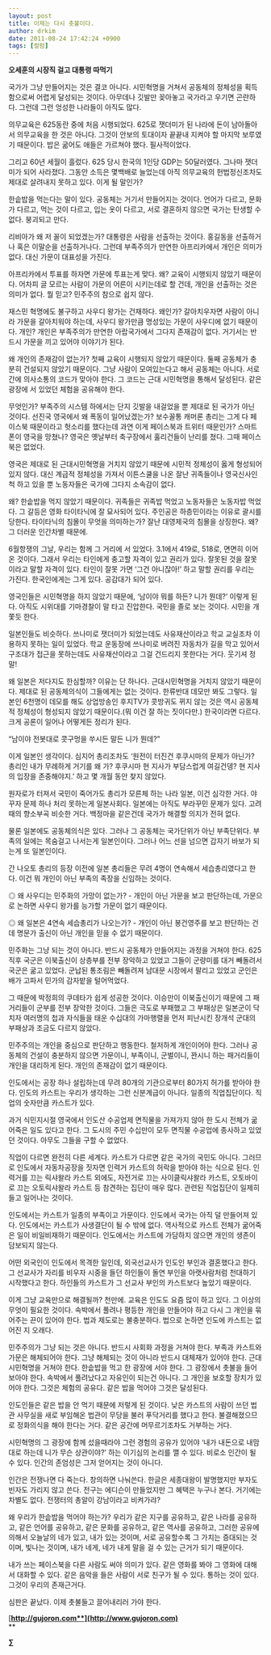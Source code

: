 ```yaml
---
layout: post
title: 이제는 다시 촛불이다.
author: drkim
date: 2011-08-24 17:42:24 +0900
tags: [컬럼]
---
```

**오세훈의 시장직 걸고 대통령 따먹기** 

국가가 그냥 만들어지는 것은 결코 아니다. 시민혁명을 거쳐서 공동체의 정체성을 획득함으로써 어렵게 달성되는 것이다. 아무데나 깃발만 꽂아놓고 국가라고 우기면 곤란하다. 그런데 그런 엉성한 나라들이 아직도 많다. 

의무교육은 625동란 중에 처음 시행되었다. 625로 잿더미가 된 나라에 돈이 남아돌아서 의무교육을 한 것은 아니다. 그것이 안보의 토대이자 끝끝내 지켜야 할 마지막 보루였기 때문이다. 밥은 굶어도 애들은 가르쳐야 했다. 필사적이었다. 

그리고 60년 세월이 흘렀다. 625 당시 한국의 1인당 GDP는 50달러였다. 그나마 잿더미가 되어 사라졌다. 그동안 소득은 몇백배로 늘었는데 아직 의무교육의 헌법정신조차도 제대로 살려내지 못하고 있다. 이게 될 말인가? 

한솥밥을 먹는다는 말이 있다. 공동체는 거기서 만들어지는 것이다. 언어가 다르고, 문화가 다르고, 먹는 것이 다르고, 입는 옷이 다르고, 서로 결혼하지 않으면 국가는 탄생할 수 없다. 붕괴되고 만다. 

리비아가 왜 저 꼴이 되었겠는가? 대통령은 사람을 선출하는 것이다. 홍길동을 선출하거나 혹은 이말순을 선출하거나다. 그런데 부족주의가 만연한 아프리카에서 개인은 의미가 없다. 대신 가문이 대표성을 가진다. 

아프리카에서 투표를 하자면 가문에 투표는게 맞다. 왜? 교육이 시행되지 않았기 때문이다. 어차피 글 모르는 사람이 가문의 어른이 시키는데로 할 건데, 개인을 선출하는 것은 의미가 없다. 뭘 믿고? 민주주의 참으로 쉽지 않다. 

재스민 혁명에도 불구하고 사우디 왕가는 건재하다. 왜인가? 갈아치우자면 사람이 아니라 가문을 갈아치워야 하는데, 사우디 왕가만큼 명성있는 가문이 사우디에 없기 때문이다. 개인? 개인은 부족주의가 만연한 아랍국가에서 그다지 존재감이 없다. 거기서는 반드시 가문을 끼고 있어야 이야기가 된다. 

왜 개인의 존재감이 없는가? 첫째 교육이 시행되지 않았기 때문이다. 둘째 공동체가 충분히 건설되지 않았기 때문이다. 그냥 사람이 모여있는다고 해서 공동체는 아니다. 서로간에 의사소통의 코드가 맞아야 한다. 그 코드는 근대 시민혁명을 통해서 달성된다. 같은 광장에 서 있었던 체험을 공유해야 한다. 

무엇인가? 부족주의 시스템 하에서는 단지 깃발을 내걸었을 뿐 제대로 된 국가가 아닌 것이다. 선진국 영국에서 왜 폭동이 일어났겠는가? 보수꼴통 캐머론 총리는 그게 다 페이스북 때문이라고 헛소리를 했다는데 과연 이게 페이스북과 트위터 때문인가? 스마트폰이 영국을 망쳤나? 영국은 옛날부터 축구장에서 훌리건들이 난리를 쳤다. 그때 페이스북은 없었다. 

영국은 제대로 된 근대시민혁명을 거치지 않았기 때문에 시민적 정체성이 옳게 형성되어 있지 않다. 대신 계급적 정체성을 가져서 이튼스쿨을 나온 잘난 귀족들이나 영국신사인 척 하고 있을 뿐 노동자들은 국가에 그다지 소속감이 없다. 

왜? 한솥밥을 먹지 않았기 때문이다. 귀족들은 귀족밥 먹었고 노동자들은 노동자밥 먹었다. 그 갈등은 영화 타이타닉에 잘 묘사되어 있다. 주인공은 하층민이라는 이유로 괄시를 당한다. 타이타닉의 침몰이 무엇을 의미하는가? 잘난 대영제국의 침몰을 상징한다. 왜? 그 더러운 인간차별 때문에. 

6월항쟁의 그날, 우리는 함께 그 거리에 서 있었다. 3.1에서 419로, 518로, 면면히 이어온 것이다. 그래서 우리는 타인에게 충고할 자격이 있고 권리가 있다. 잘못된 것을 잘못이라고 말할 자격이 있다. 타인이 잘못 가면 ‘그건 아니잖아!’ 하고 말할 권리를 우리는 가진다. 한국인에게는 그게 있다. 공감대가 되어 있다. 

영국인들은 시민혁명을 하지 않았기 때문에, ‘남이야 뭐를 하든? 니가 뭔데?’ 이렇게 된다. 아직도 시위대를 기마경찰이 말 타고 진압한다. 국민을 졸로 보는 것이다. 시민을 개쫓듯 한다. 

일본인들도 비슷하다. 쓰나미로 잿더미가 되었는데도 사유재산이라고 학교 교실조차 이용하지 못하는 일이 있었다. 학교 운동장에 쓰나미로 버려진 자동차가 길을 막고 있어서 구조대가 접근을 못하는데도 사유재산이라고 그걸 건드리지 못한다는 거다. 웃기셔 정말! 

왜 일본은 저다지도 한심할까? 이유는 단 하나다. 근대시민혁명을 거치지 않았기 때문이다. 제대로 된 공동체의식이 그들에게는 없는 것이다. 한류반대 데모만 봐도 그렇다. 일본인 6천명이 데모를 해도 상업방송인 후지TV가 콧방귀도 뀌지 않는 것은 역시 공동체적 정체성이 형성되지 않았기 때문이다.(뭐 이건 잘 하는 짓이다만.) 한국이라면 다르다. 크게 공론이 일어나 어떻게든 정리가 된다. 

“남이야 전봇대로 콧구멍을 쑤시든 말든 니가 뭔데?” 

이게 일본인 생각이다. 심지어 총리조차도 ‘원전이 터진건 후쿠시마의 문제가 아닌가? 총리인 내가 무례하게 거기를 왜 가? 후쿠시마 현 지사가 부담스럽게 여길건뎅? 현 지사의 입장을 존중해야지.’ 하고 몇 개월 동안 찾지 않았다. 

원자로가 터져서 국민이 죽어가도 총리가 모른체 하는 나라 일본, 이건 심각한 거다. 야꾸자 문제 하나 처리 못하는게 일본사회다. 일본에는 아직도 부라꾸민 문제가 있다. 고려 때의 향소부곡 비슷한 거다. 백정마을 같은건데 국가가 해결할 의지가 전혀 없다. 

물론 일본에도 공동체의식은 있다. 그러나 그 공동체는 국가단위가 아닌 부족단위다. 부족의 일에는 목숨걸고 나서는게 일본인이다. 그러나 어느 선을 넘으면 갑자기 바보가 되는게 또 일본인이다. 

간 나오토 총리의 등장 이전에 일본 총리들은 무려 4명이 연속해서 세습총리였다고 한다. 이건 뭐 개인이 아닌 부족의 족장을 신임하는 것이다. 

◎ 왜 사우디는 민주화의 가망이 없는가? - 개인이 아닌 가문을 보고 판단하는데, 가문으로 논하면 사우디 왕가를 능가할 가문이 없기 때문이다. 

◎ 왜 일본은 4연속 세습총리가 나오는가? - 개인이 아닌 봉건영주를 보고 판단하는 건데 명문가 출신이 아닌 개인을 믿을 수 없기 때문이다. 

민주화는 그냥 되는 것이 아니다. 반드시 공동체가 만들어지는 과정을 거쳐야 한다. 625 직후 국군은 이북출신이 상층부를 전부 장악하고 있었고 그들이 군량미를 대거 빼돌려서 국군은 굶고 있었다. 군납된 통조림은 빼돌려져 남대문 시장에서 팔리고 있었고 군인은 배가 고파서 민가의 감자밭을 털어먹었다. 

그 때문에 박정희의 쿠데타가 쉽게 성공한 것이다. 이승만이 이북출신이기 때문에 그 패거리들이 군부를 전부 장악한 것이다. 그들은 극도로 부패했고 그 부패상은 일본군이 닥치자 여러명의 첩과 자식들을 태운 수십대의 가마행렬을 먼저 피난시킨 장개석 군대의 부패상과 조금도 다르지 않았다. 

민주주의는 개인을 중심으로 판단하고 행동한다. 철저하게 개인이어야 한다. 그러나 공동체의 건설이 충분하지 않으면 가문이니, 부족이니, 군벌이니, 꽌시니 하는 패거리들이 개인을 대리하게 된다. 개인의 존재감이 없기 때문이다. 

인도에서는 공장 하나 설립하는데 무려 80개의 기관으로부터 80가지 허가를 받아야 한다. 인도의 카스트는 우리가 생각하는 그런 신분계급이 아니다. 일종의 직업집단이다. 직업의 숫자만큼 카스트가 있다. 

과거 식민지시절 영국에서 인도산 수공업제 면직물을 가져가지 않아 한 도시 전체가 굶어죽은 일도 있다고 한다. 그 도시의 주민 수십만이 모두 면직물 수공업에 종사하고 있었던 것이다. 아무도 그들을 구할 수 없었다. 

직업이 다르면 완전히 다른 세계다. 카스트가 다르면 같은 국가의 국민도 아니다. 그러므로 인도에서 자동차공장을 짓자면 인력거 카스트의 허락을 받아야 하는 식으로 된다. 인력거를 끄는 릭샤왈라 카스트 외에도, 자전거로 끄는 사이클릭샤왈라 카스트, 오토바이로 끄는 오토릭샤왈라 카스트 등 참견하는 집단이 매우 많다. 관련된 직업집단이 일제히 들고 일어나는 것이다. 

인도에서는 카스트가 일종의 부족이고 가문이다. 인도에서 국가는 아직 덜 만들어져 있다. 인도에서는 카스트가 사생결단이 될 수 밖에 없다. 역사적으로 카스트 전체가 굶어죽은 일이 비일비재하기 때문이다. 인도에서는 카스트에 가담하지 않으면 개인의 생존이 담보되지 않는다. 

어떤 외국인이 인도에서 목격한 일인데, 외국선교사가 인도인 부인과 결혼했다고 한다. 그 선교사가 자리를 비우자 시중을 들던 하인들이 돌연 부인을 아랫사람처럼 천대하기 시작했다고 한다. 하인들의 카스트가 그 선교사 부인의 카스트보다 높았기 때문이다. 

이게 그냥 교육만으로 해결될까? 천만에. 교육은 인도도 요즘 많이 하고 있다. 그 이상의 무엇이 필요한 것이다. 속박에서 풀려나 평등한 개인을 만들어야 하고 다시 그 개인을 묶어주는 끈이 있어야 한다. 법과 제도로는 불충분하다. 법으로 논하면 인도에 카스트는 없어진 지 오래다. 

민주주의가 그냥 되는 것은 아니다. 반드시 사회화 과정을 거쳐야 한다. 부족과 카스트와 가문은 해체되어야 한다. 그냥 해체되는 것이 아니라 반드시 대체재가 있어야 한다. 근대시민혁명을 거쳐야 한다. 한솥밥을 먹고 한 광장에 서야 한다. 그 광장에서 촛불을 들어보아야 한다. 속박에서 풀려났다고 자유인이 되는건 아니다. 그 개인을 보호할 장치가 있어야 한다. 그것은 체험의 공유다. 같은 밥을 먹어야 그것은 달성된다. 

인도인들은 같은 밥을 안 먹기 때문에 저렇게 된 것이다. 낮은 카스트의 사람이 쓰던 법관 사무실을 새로 부임해온 법관이 무당을 불러 푸닥거리를 했다고 한다. 불결해졌으므로 정화의식을 해야 한다는 거다. 같은 공간에 머무르기조차도 거부하는 거다. 

시민혁명의 그 광장에 함께 섰을때라야 그런 경험의 공유가 있어야 ‘내가 내돈으로 내맘대로 하는데 니가 무슨 상관이야?’ 하는 이기심의 논리를 깰 수 있다. 비로소 인간이 될 수 있다. 인간의 존엄성은 그저 얻어지는 것이 아니다. 

인간은 전쟁나면 다 죽는다. 창의하면 나눠쓴다. 한글은 세종대왕이 발명했지만 부자도 빈자도 가리지 않고 쓴다. 전구는 에디슨이 만들었지만 그 혜택은 누구나 본다. 거기에는 차별도 없다. 전쟁터의 총알이 강남이라고 비켜가랴? 

왜 우리가 한솥밥을 먹어야 하는가? 우리가 같은 지구를 공유하고, 같은 나라를 공유하고, 같은 언어를 공유하고, 같은 문화를 공유하고, 같은 역사를 공유하고, 그러한 공유에 의해서 오늘날의 네가 있고, 내가 있는 것이며, 서로 공유할수록 그 가치는 증대되는 것이며, 빛나는 것이며, 내가 네게, 네가 내게 말을 걸 수 있는 근거가 되기 때문이다. 

내가 쓰는 페이스북을 다른 사람도 써야 의미가 있다. 같은 영화를 봐야 그 영화에 대해서 대화할 수 있다. 같은 음악을 들은 사람이 서로 친구가 될 수 있다. 통하는 것이 있다. 그것이 우리의 존재근거다. 

심판은 끝났다. 이제 촛불들고 끌어내리러 가야 한다. 




  




[**http://gujoron.com**](http://www.gujoron.com)**  
** 

**∑**